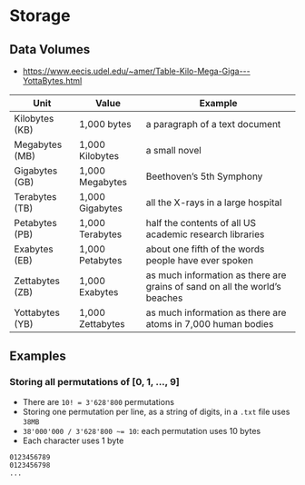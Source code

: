 # Storage

## Data Volumes

- https://www.eecis.udel.edu/~amer/Table-Kilo-Mega-Giga---YottaBytes.html

Unit              | Value	             | Example
------------------|----------------------|--------------------------------------------------------------------
Kilobytes (KB)	  | 1,000 bytes	         | a paragraph of a text document
Megabytes (MB)	  | 1,000 Kilobytes	     | a small novel
Gigabytes (GB)	  | 1,000 Megabytes      | Beethoven’s 5th Symphony
Terabytes (TB)	  | 1,000 Gigabytes	     | all the X-rays in a large hospital
Petabytes (PB)	  | 1,000 Terabytes	     | half the contents of all US academic research libraries
Exabytes (EB)	  | 1,000 Petabytes	     | about one fifth of the words people have ever spoken
Zettabytes (ZB)	  | 1,000 Exabytes	     | as much information as there are grains of sand on all the world’s beaches
Yottabytes (YB)	  | 1,000 Zettabytes     | as much information as there are atoms in 7,000 human bodies

## Examples

### Storing all permutations of [0, 1, ..., 9]

- There are `10! = 3'628'800` permutations
- Storing one permutation per line, as a string of digits, in a `.txt` file uses `38MB`
- `38'000'000 / 3'628'800 ~= 10`: each permutation uses 10 bytes
- Each character uses 1 byte

```
0123456789
0123456798
...
```
